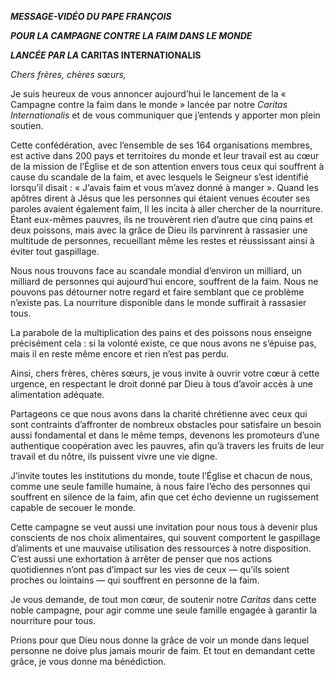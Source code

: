***MESSAGE-VIDÉO DU PAPE FRANÇOIS***

***POUR LA CAMPAGNE CONTRE LA FAIM DANS LE MONDE***

***LANCÉE PAR LA* CARITAS INTERNATIONALIS**

*Chers frères, chères sœurs,*

Je suis heureux de vous annoncer aujourd’hui le lancement de la « Campagne contre la faim dans le monde » lancée par notre *Caritas Internationalis* et de vous communiquer que j’entends y apporter mon plein soutien.

Cette confédération, avec l’ensemble de ses 164 organisations membres, est active dans 200 pays et territoires du monde et leur travail est au cœur de la mission de l’Église et de son attention envers tous ceux qui souffrent à cause du scandale de la faim, et avec lesquels le Seigneur s’est identifié lorsqu’il disait : « J’avais faim et vous m’avez donné à manger ». Quand les apôtres dirent à Jésus que les personnes qui étaient venues écouter ses paroles avaient également faim, Il les incita à aller chercher de la nourriture. Étant eux-mêmes pauvres, ils ne trouvèrent rien d’autre que cinq pains et deux poissons, mais avec la grâce de Dieu ils parvinrent à rassasier une multitude de personnes, recueillant même les restes et réussissant ainsi à éviter tout gaspillage.

Nous nous trouvons face au scandale mondial d’environ un milliard, un milliard de personnes qui aujourd’hui encore, souffrent de la faim. Nous ne pouvons pas détourner notre regard et faire semblant que ce problème n’existe pas. La nourriture disponible dans le monde suffirait à rassasier tous.

La parabole de la multiplication des pains et des poissons nous enseigne précisément cela : si la volonté existe, ce que nous avons ne s’épuise pas, mais il en reste même encore et rien n’est pas perdu.

Ainsi, chers frères, chères sœurs, je vous invite à ouvrir votre cœur à cette urgence, en respectant le droit donné par Dieu à tous d’avoir accès à une alimentation adéquate.

Partageons ce que nous avons dans la charité chrétienne avec ceux qui sont contraints d’affronter de nombreux obstacles pour satisfaire un besoin aussi fondamental et dans le même temps, devenons les promoteurs d’une authentique coopération avec les pauvres, afin qu’à travers les fruits de leur travail et du nôtre, ils puissent vivre une vie digne.

J’invite toutes les institutions du monde, toute l’Église et chacun de nous, comme une seule famille humaine, à nous faire l’écho des personnes qui souffrent en silence de la faim, afin que cet écho devienne un rugissement capable de secouer le monde.

Cette campagne se veut aussi une invitation pour nous tous à devenir plus conscients de nos choix alimentaires, qui souvent comportent le gaspillage d’aliments et une mauvaise utilisation des ressources à notre disposition. C’est aussi une exhortation à arrêter de penser que nos actions quotidiennes n’ont pas d’impact sur les vies de ceux — qu’ils soient proches ou lointains — qui souffrent en personne de la faim.

Je vous demande, de tout mon cœur, de soutenir notre *Caritas* dans cette noble campagne, pour agir comme une seule famille engagée à garantir la nourriture pour tous.

Prions pour que Dieu nous donne la grâce de voir un monde dans lequel personne ne doive plus jamais mourir de faim. Et tout en demandant cette grâce, je vous donne ma bénédiction.
